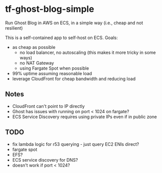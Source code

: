 # tf-ghost-blog-simple

Run Ghost Blog in AWS on ECS, in a simple way (i.e., cheap and not resilient)

This is a self-contained app to self-host on ECS. Goals:

- as cheap as possible
  - no load balancer, no autoscaling (this makes it more tricky in some ways)
  - no NAT Gateway
  - using Fargate Spot when possible
- 99% uptime assuming reasonable load
- leverage CloudFront for cheap bandwidth and reducing load

## Notes
- CloudFront can't point to IP directly
- Ghost has issues with running on port < 1024 on fargate?
- ECS Service Discovery requires using private IPs even if in public zone

## TODO

- fix lambda logic for r53 querying - just query EC2 ENIs direct?
- fargate spot
- EFS?
- ECS service discovery for DNS?
- doesn't work if port < 1024?